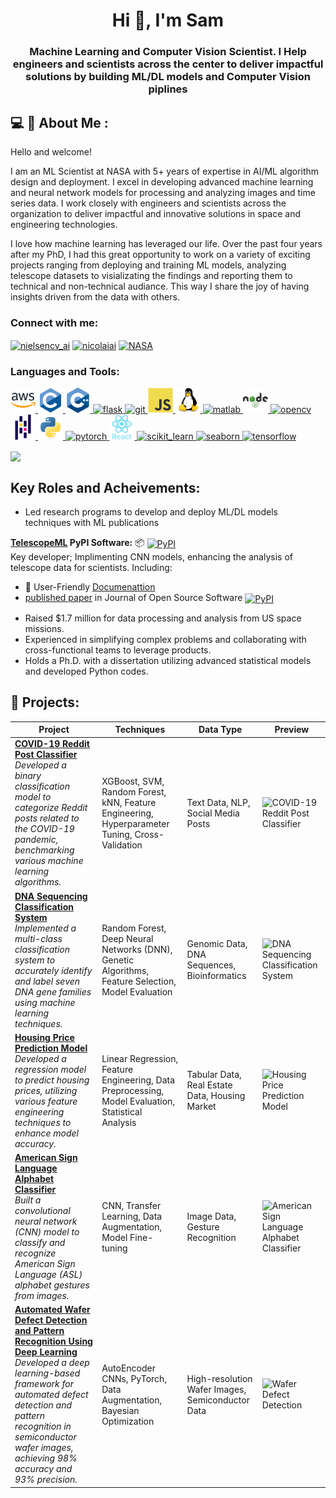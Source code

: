 
<h1 align="center">Hi 👋, I'm Sam</h1>
<h3 align="center">Machine Learning and Computer Vision Scientist. I Help engineers and scientists across the center to deliver impactful solutions by building ML/DL models and Computer Vision piplines </h3>


 
<h2> 💻 💼 About Me : </h2>
Hello and welcome!

I am an ML Scientist at NASA with 5+ years of expertise in AI/ML algorithm design and deployment. I excel in developing advanced machine learning and neural network models for processing and analyzing images and time series data. I work closely with engineers and scientists across the organization to deliver impactful and innovative solutions in space and engineering technologies.

I love how machine learning has leveraged our life. Over the past four years after my PhD, I had this great opportunity to work on a variety of exciting projects ranging from deploying and training ML models, analyzing telescope datasets to visializating the findings and reporting them to technical and non-technical audiance. This way I share the joy of having insights driven from the data with others.  


<h3 align="left">Connect with me:</h3>
<p align="left">
<a href="https://twitter.com/exoEhsan" target="blank"><img align="center" src="https://raw.githubusercontent.com/rahuldkjain/github-profile-readme-generator/master/src/images/icons/Social/twitter.svg" alt="nielsencv_ai" height="30" width="40" /></a>
<a href="https://www.linkedin.com/in/ehsan-gharib-nezhad/" target="blank"><img align="center" src="https://raw.githubusercontent.com/rahuldkjain/github-profile-readme-generator/master/src/images/icons/Social/linked-in-alt.svg" alt="nicolaiai" height="30" width="40" /></a>
<a href="https://www.nasa.gov/people/ehsan-sam-gharib-nezhad/" target="_blank">
  <img align="center" src="https://upload.wikimedia.org/wikipedia/commons/e/e5/NASA_logo.svg" alt="NASA" height="40" width="40" />
</a>
 
</p>

<h3 align="left">Languages and Tools:</h3>
<p align="left"> 
 <a href="https://aws.amazon.com" target="_blank" rel="noreferrer"> <img src="https://raw.githubusercontent.com/devicons/devicon/master/icons/amazonwebservices/amazonwebservices-original-wordmark.svg" alt="aws" width="40" height="40"/> 
 </a> <a href="https://www.cprogramming.com/" target="_blank" rel="noreferrer"> <img src="https://raw.githubusercontent.com/devicons/devicon/master/icons/c/c-original.svg" alt="c" width="40" height="40"/> </a> <a href="https://www.w3schools.com/cpp/" target="_blank" rel="noreferrer"> <img src="https://raw.githubusercontent.com/devicons/devicon/master/icons/cplusplus/cplusplus-original.svg" alt="cplusplus" width="40" height="40"/> </a> <a href="https://flask.palletsprojects.com/" target="_blank" rel="noreferrer"> <img src="https://www.vectorlogo.zone/logos/pocoo_flask/pocoo_flask-icon.svg" alt="flask" width="40" height="40"/> </a> <a href="https://git-scm.com/" target="_blank" rel="noreferrer"> <img src="https://www.vectorlogo.zone/logos/git-scm/git-scm-icon.svg" alt="git" width="40" height="40"/> </a> <a href="https://developer.mozilla.org/en-US/docs/Web/JavaScript" target="_blank" rel="noreferrer"> <img src="https://raw.githubusercontent.com/devicons/devicon/master/icons/javascript/javascript-original.svg" alt="javascript" width="40" height="40"/> </a> <a href="https://www.linux.org/" target="_blank" rel="noreferrer"> <img src="https://raw.githubusercontent.com/devicons/devicon/master/icons/linux/linux-original.svg" alt="linux" width="40" height="40"/> </a> <a href="https://www.mathworks.com/" target="_blank" rel="noreferrer"> <img src="https://upload.wikimedia.org/wikipedia/commons/2/21/Matlab_Logo.png" alt="matlab" width="40" height="40"/> </a> <a href="https://nodejs.org" target="_blank" rel="noreferrer"> <img src="https://raw.githubusercontent.com/devicons/devicon/master/icons/nodejs/nodejs-original-wordmark.svg" alt="nodejs" width="40" height="40"/> </a> <a href="https://opencv.org/" target="_blank" rel="noreferrer"> <img src="https://www.vectorlogo.zone/logos/opencv/opencv-icon.svg" alt="opencv" width="40" height="40"/> </a> <a href="https://pandas.pydata.org/" target="_blank" rel="noreferrer"> <img src="https://raw.githubusercontent.com/devicons/devicon/2ae2a900d2f041da66e950e4d48052658d850630/icons/pandas/pandas-original.svg" alt="pandas" width="40" height="40"/> </a> <a href="https://www.python.org" target="_blank" rel="noreferrer"> <img src="https://raw.githubusercontent.com/devicons/devicon/master/icons/python/python-original.svg" alt="python" width="40" height="40"/> </a> <a href="https://pytorch.org/" target="_blank" rel="noreferrer"> <img src="https://www.vectorlogo.zone/logos/pytorch/pytorch-icon.svg" alt="pytorch" width="40" height="40"/> </a> <a href="https://reactjs.org/" target="_blank" rel="noreferrer"> <img src="https://raw.githubusercontent.com/devicons/devicon/master/icons/react/react-original-wordmark.svg" alt="react" width="40" height="40"/> </a> <a href="https://scikit-learn.org/" target="_blank" rel="noreferrer"> <img src="https://upload.wikimedia.org/wikipedia/commons/0/05/Scikit_learn_logo_small.svg" alt="scikit_learn" width="40" height="40"/> </a> <a href="https://seaborn.pydata.org/" target="_blank" rel="noreferrer"> <img src="https://seaborn.pydata.org/_images/logo-mark-lightbg.svg" alt="seaborn" width="40" height="40"/> </a> <a href="https://www.tensorflow.org" target="_blank" rel="noreferrer"> <img src="https://www.vectorlogo.zone/logos/tensorflow/tensorflow-icon.svg" alt="tensorflow" width="40" height="40"/> </a> </p>


<a href="https://github.com/ehsangharibnezhad/github-readme-stats">
  <img height=200 align="center" src="https://github-readme-stats.vercel.app/api?username=ehsangharibnezhad&show_icons=true&locale=en&card_width=150" />
</a>



## Key Roles and Acheivements:

- Led research programs to develop and deploy ML/DL models techniques with ML publications

**[TelescopeML](https://pypi.org/project/TelescopeML) PyPI Software:** 📦 <a href="https://pypi.org/project/TelescopeML/" target="_blank">
    <img align="center" src="https://upload.wikimedia.org/wikipedia/commons/6/64/PyPI_logo.svg" alt="PyPI" height="30" width="40" /></a>  
  Key developer; Implimenting CNN models, enhancing the analysis of telescope data for scientists. Including:
   - 📄 User-Friendly   [Documenattion](https://ehsangharibnezhad.github.io/TelescopeML/)
   - [published paper](https://ehsangharibnezhad.github.io/TelescopeML/) in Journal of Open Source Software <a href="https://pypi.org/project/TelescopeML/" target="_blank"><img align="center" src="https://media.licdn.com/dms/image/v2/C4E12AQECIY_bRnZiFw/article-cover_image-shrink_720_1280/article-cover_image-shrink_720_1280/0/1520162588761?e=1732147200&v=beta&t=K6oslr2YBik0VpnRfjMfMqzKOlEbDGZeSar2mvPoOrE" alt="PyPI" height="30" width="40" />
</a>   


   - Raised $1.7 million for data processing and analysis from US space missions.
   - Experienced in simplifying complex problems and collaborating with cross-functional teams to leverage products.
   - Holds a Ph.D. with a dissertation utilizing advanced statistical models and developed Python codes.



## 💼 Projects:

| **Project** | **Techniques** | **Data Type** | **Preview** |
|-------------|----------------|---------------|-------------|
| [**COVID-19 Reddit Post Classifier**](https://github.com/EhsanGharibNezhad/Reddit_pandemic_Covid_NLP) <br> *Developed a binary classification model to categorize Reddit posts related to the COVID-19 pandemic, benchmarking various machine learning algorithms.* | XGBoost, SVM, Random Forest, kNN, Feature Engineering, Hyperparameter Tuning, Cross-Validation | Text Data, NLP, Social Media Posts | ![COVID-19 Reddit Post Classifier](https://www.cnet.com/a/img/resize/f02a9f6e90e5c39347a2b44fb01e11f8a7656663/hub/2020/12/15/999f6acd-77f2-4bdf-9ac3-38c9335eecdf/gettyimages-1209519819.jpg?auto=webp&fit=crop&height=675&width=1200) |
| [**DNA Sequencing Classification System**](https://github.com/EhsanGharibNezhad/DNA_Sequencing_Using_Machine_Learning_Algorithms) <br> *Implemented a multi-class classification system to accurately identify and label seven DNA gene families using machine learning techniques.* | Random Forest, Deep Neural Networks (DNN), Genetic Algorithms, Feature Selection, Model Evaluation | Genomic Data, DNA Sequences, Bioinformatics | ![DNA Sequencing Classification System](https://biocorecrg.github.io/CRG_Bioinformatics_for_Biologists_2021/pics/dna_title.jpg) |
| [**Housing Price Prediction Model**](https://github.com/EhsanGharibNezhad/Prediction-of-the-Housing-Price-Using-Machine-Learning-Tools) <br> *Developed a regression model to predict housing prices, utilizing various feature engineering techniques to enhance model accuracy.* | Linear Regression, Feature Engineering, Data Preprocessing, Model Evaluation, Statistical Analysis | Tabular Data, Real Estate Data, Housing Market | ![Housing Price Prediction Model](https://www.forbes.com/advisor/wp-content/uploads/2022/04/housing_crash.jpg) |
| [**American Sign Language Alphabet Classifier**](https://github.com/EhsanGharibNezhad/ASL_alphabet_cnn_model_for_GA) <br> *Built a convolutional neural network (CNN) model to classify and recognize American Sign Language (ASL) alphabet gestures from images.* | CNN, Transfer Learning, Data Augmentation, Model Fine-tuning | Image Data, Gesture Recognition | ![American Sign Language Alphabet Classifier](https://media.springernature.com/lw685/springer-static/image/art%3A10.1007%2Fs00521-019-04691-y/MediaObjects/521_2019_4691_Fig1_HTML.png) |
| [**Automated Wafer Defect Detection and Pattern Recognition Using Deep Learning**](https://github.com/EhsanGharibNezhad/Wafer_Defect_Detection_Deep_Learning) <br> *Developed a deep learning-based framework for automated defect detection and pattern recognition in semiconductor wafer images, achieving 98% accuracy and 93% precision.* | AutoEncoder CNNs, PyTorch, Data Augmentation, Bayesian Optimization | High-resolution Wafer Images, Semiconductor Data | ![Wafer Defect Detection](https://www.cognex.com/library/media/industry/electronics-products/semiconductor-wafer-inspection.jpg?sc_lang=en&h=250&w=350&la=en&hash=83FE10BC686AD852783D376BCE955DC3) |






